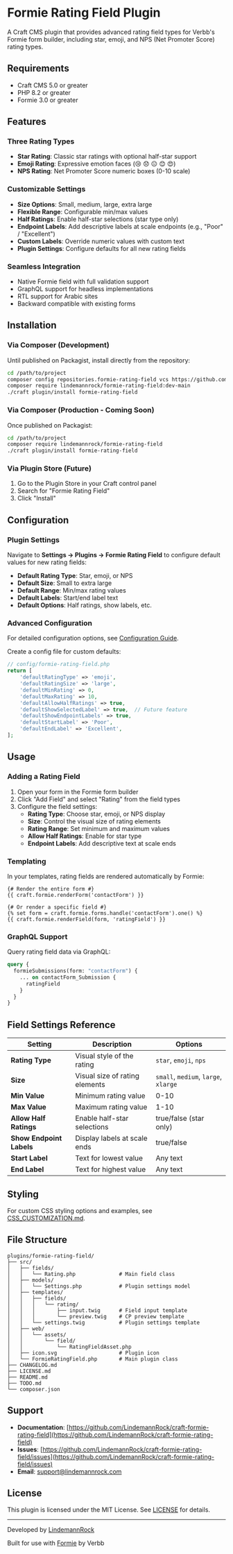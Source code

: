 # Formie Rating Field Plugin

A Craft CMS plugin that provides advanced rating field types for Verbb's Formie form builder, including star, emoji, and NPS (Net Promoter Score) rating types.

## Requirements

- Craft CMS 5.0 or greater
- PHP 8.2 or greater
- Formie 3.0 or greater

## Features

### Three Rating Types
- **Star Rating**: Classic star ratings with optional half-star support
- **Emoji Rating**: Expressive emotion faces (😢 😞 😐 😊 😍)
- **NPS Rating**: Net Promoter Score numeric boxes (0-10 scale)

### Customizable Settings
- **Size Options**: Small, medium, large, extra large
- **Flexible Range**: Configurable min/max values
- **Half Ratings**: Enable half-star selections (star type only)
- **Endpoint Labels**: Add descriptive labels at scale endpoints (e.g., "Poor" / "Excellent")
- **Custom Labels**: Override numeric values with custom text
- **Plugin Settings**: Configure defaults for all new rating fields

### Seamless Integration
- Native Formie field with full validation support
- GraphQL support for headless implementations
- RTL support for Arabic sites
- Backward compatible with existing forms

## Installation

### Via Composer (Development)

Until published on Packagist, install directly from the repository:

```bash
cd /path/to/project
composer config repositories.formie-rating-field vcs https://github.com/LindemannRock/craft-formie-rating-field
composer require lindemannrock/formie-rating-field:dev-main
./craft plugin/install formie-rating-field
```

### Via Composer (Production - Coming Soon)

Once published on Packagist:

```bash
cd /path/to/project
composer require lindemannrock/formie-rating-field
./craft plugin/install formie-rating-field
```

### Via Plugin Store (Future)

1. Go to the Plugin Store in your Craft control panel
2. Search for "Formie Rating Field"
3. Click "Install"

## Configuration

### Plugin Settings

Navigate to **Settings → Plugins → Formie Rating Field** to configure default values for new rating fields:

- **Default Rating Type**: Star, emoji, or NPS
- **Default Size**: Small to extra large
- **Default Range**: Min/max rating values
- **Default Labels**: Start/end label text
- **Default Options**: Half ratings, show labels, etc.

### Advanced Configuration

For detailed configuration options, see [Configuration Guide](docs/CONFIGURATION.md).

Create a config file for custom defaults:

```php
// config/formie-rating-field.php
return [
    'defaultRatingType' => 'emoji',
    'defaultRatingSize' => 'large',
    'defaultMinRating' => 0,
    'defaultMaxRating' => 10,
    'defaultAllowHalfRatings' => true,
    'defaultShowSelectedLabel' => true,  // Future feature
    'defaultShowEndpointLabels' => true,
    'defaultStartLabel' => 'Poor',
    'defaultEndLabel' => 'Excellent',
];
```

## Usage

### Adding a Rating Field

1. Open your form in the Formie form builder
2. Click "Add Field" and select "Rating" from the field types
3. Configure the field settings:
   - **Rating Type**: Choose star, emoji, or NPS display
   - **Size**: Control the visual size of rating elements
   - **Rating Range**: Set minimum and maximum values
   - **Allow Half Ratings**: Enable for star type
   - **Endpoint Labels**: Add descriptive text at scale ends

### Templating

In your templates, rating fields are rendered automatically by Formie:

```twig
{# Render the entire form #}
{{ craft.formie.renderForm('contactForm') }}

{# Or render a specific field #}
{% set form = craft.formie.forms.handle('contactForm').one() %}
{{ craft.formie.renderField(form, 'ratingField') }}
```

### GraphQL Support

Query rating field data via GraphQL:

```graphql
query {
  formieSubmissions(form: "contactForm") {
    ... on contactForm_Submission {
      ratingField
    }
  }
}
```

## Field Settings Reference

| Setting | Description | Options |
|---------|-------------|---------|
| **Rating Type** | Visual style of the rating | `star`, `emoji`, `nps` |
| **Size** | Visual size of rating elements | `small`, `medium`, `large`, `xlarge` |
| **Min Value** | Minimum rating value | 0-10 |
| **Max Value** | Maximum rating value | 1-10 |
| **Allow Half Ratings** | Enable half-star selections | true/false (star only) |
| **Show Endpoint Labels** | Display labels at scale ends | true/false |
| **Start Label** | Text for lowest value | Any text |
| **End Label** | Text for highest value | Any text |

## Styling

For custom CSS styling options and examples, see [CSS_CUSTOMIZATION.md](CSS_CUSTOMIZATION.md).

## File Structure

```
plugins/formie-rating-field/
├── src/
│   ├── fields/
│   │   └── Rating.php              # Main field class
│   ├── models/
│   │   └── Settings.php            # Plugin settings model
│   ├── templates/
│   │   ├── fields/
│   │   │   └── rating/
│   │   │       ├── input.twig      # Field input template
│   │   │       └── preview.twig    # CP preview template
│   │   └── settings.twig           # Plugin settings template
│   ├── web/
│   │   └── assets/
│   │       └── field/
│   │           └── RatingFieldAsset.php
│   ├── icon.svg                    # Plugin icon
│   └── FormieRatingField.php       # Main plugin class
├── CHANGELOG.md
├── LICENSE.md
├── README.md
├── TODO.md
└── composer.json
```

## Support

- **Documentation**: [https://github.com/LindemannRock/craft-formie-rating-field](https://github.com/LindemannRock/craft-formie-rating-field)
- **Issues**: [https://github.com/LindemannRock/craft-formie-rating-field/issues](https://github.com/LindemannRock/craft-formie-rating-field/issues)
- **Email**: [support@lindemannrock.com](mailto:support@lindemannrock.com)

## License

This plugin is licensed under the MIT License. See [LICENSE](LICENSE) for details.

---

Developed by [LindemannRock](https://lindemannrock.com)

Built for use with [Formie](https://verbb.io/craft-plugins/formie) by Verbb